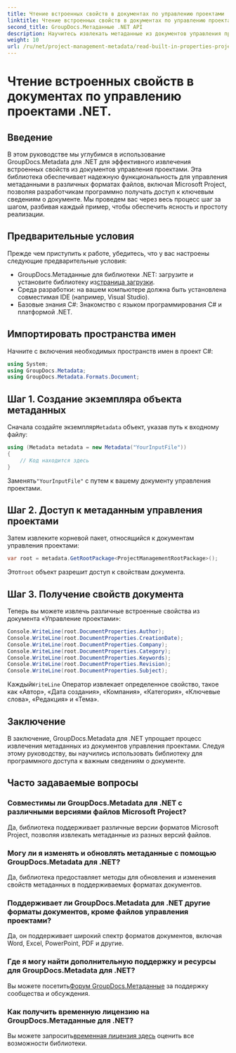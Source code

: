 ```yaml
---
title: Чтение встроенных свойств в документах по управлению проектами .NET.
linktitle: Чтение встроенных свойств в документах по управлению проектами .NET.
second_title: GroupDocs.Метаданные .NET API
description: Научитесь извлекать метаданные из документов управления проектами с помощью GroupDocs.Metadata для .NET. Расширьте свои возможности обработки документов.
weight: 10
url: /ru/net/project-management-metadata/read-built-in-properties-project-management-documents/
---
```


# Чтение встроенных свойств в документах по управлению проектами .NET.

## Введение
В этом руководстве мы углубимся в использование GroupDocs.Metadata для .NET для эффективного извлечения встроенных свойств из документов управления проектами. Эта библиотека обеспечивает надежную функциональность для управления метаданными в различных форматах файлов, включая Microsoft Project, позволяя разработчикам программно получать доступ к ключевым сведениям о документе. Мы проведем вас через весь процесс шаг за шагом, разбивая каждый пример, чтобы обеспечить ясность и простоту реализации.
## Предварительные условия
Прежде чем приступить к работе, убедитесь, что у вас настроены следующие предварительные условия:
-  GroupDocs.Метаданные для библиотеки .NET: загрузите и установите библиотеку из[страница загрузки](https://releases.groupdocs.com/metadata/net/).
- Среда разработки: на вашем компьютере должна быть установлена совместимая IDE (например, Visual Studio).
- Базовые знания C#: Знакомство с языком программирования C# и платформой .NET.

## Импортировать пространства имен
Начните с включения необходимых пространств имен в проект C#:
```csharp
using System;
using GroupDocs.Metadata;
using GroupDocs.Metadata.Formats.Document;
```
## Шаг 1. Создание экземпляра объекта метаданных
 Сначала создайте экземпляр`Metadata` объект, указав путь к входному файлу:
```csharp
using (Metadata metadata = new Metadata("YourInputFile"))
{
    // Код находится здесь
}
```
 Заменять`"YourInputFile"` с путем к вашему документу управления проектами.
## Шаг 2. Доступ к метаданным управления проектами
Затем извлеките корневой пакет, относящийся к документам управления проектами:
```csharp
var root = metadata.GetRootPackage<ProjectManagementRootPackage>();
```
Этот`root` объект разрешит доступ к свойствам документа.
## Шаг 3. Получение свойств документа
Теперь вы можете извлечь различные встроенные свойства из документа «Управление проектами»:
```csharp
Console.WriteLine(root.DocumentProperties.Author);
Console.WriteLine(root.DocumentProperties.CreationDate);
Console.WriteLine(root.DocumentProperties.Company);
Console.WriteLine(root.DocumentProperties.Category);
Console.WriteLine(root.DocumentProperties.Keywords);
Console.WriteLine(root.DocumentProperties.Revision);
Console.WriteLine(root.DocumentProperties.Subject);
```
 Каждый`WriteLine` Оператор извлекает определенное свойство, такое как «Автор», «Дата создания», «Компания», «Категория», «Ключевые слова», «Редакция» и «Тема».

## Заключение
В заключение, GroupDocs.Metadata для .NET упрощает процесс извлечения метаданных из документов управления проектами. Следуя этому руководству, вы научились использовать библиотеку для программного доступа к важным сведениям о документе.

## Часто задаваемые вопросы
### Совместимы ли GroupDocs.Metadata для .NET с различными версиями файлов Microsoft Project?
Да, библиотека поддерживает различные версии форматов Microsoft Project, позволяя извлекать метаданные из разных версий файлов.
### Могу ли я изменять и обновлять метаданные с помощью GroupDocs.Metadata для .NET?
Да, библиотека предоставляет методы для обновления и изменения свойств метаданных в поддерживаемых форматах документов.
### Поддерживает ли GroupDocs.Metadata для .NET другие форматы документов, кроме файлов управления проектами?
Да, он поддерживает широкий спектр форматов документов, включая Word, Excel, PowerPoint, PDF и другие.
### Где я могу найти дополнительную поддержку и ресурсы для GroupDocs.Metadata для .NET?
 Вы можете посетить[Форум GroupDocs.Метаданные](https://forum.groupdocs.com/c/metadata/14) за поддержку сообщества и обсуждения.
### Как получить временную лицензию на GroupDocs.Метаданные для .NET?
 Вы можете запросить[временная лицензия здесь](https://purchase.groupdocs.com/temporary-license/) оценить все возможности библиотеки.